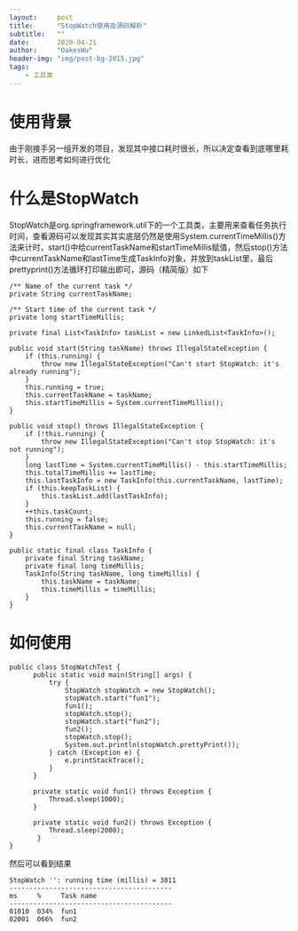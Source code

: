 ```yaml
---
layout:     post
title:      "StopWatch使用及源码解析"
subtitle:   ""
date:       2020-04-21
author:     "OakesWu"
header-img: "img/post-bg-2015.jpg"
tags:
    - 工具类
---
```


# 使用背景
由于刚接手另一组开发的项目，发现其中接口耗时很长，所以决定查看到底哪里耗时长，进而思考如何进行优化

# 什么是StopWatch
StopWatch是org.springframework.util下的一个工具类，主要用来查看任务执行时间，查看源码可以发现其实其实底层仍然是使用System.currentTimeMillis()方法来计时，start()中给currentTaskName和startTimeMillis赋值，然后stop()方法中currentTaskName和lastTime生成TaskInfo对象，并放到taskList里，最后prettyprint()方法循环打印输出即可，源码（精简版）如下

```
/** Name of the current task */
private String currentTaskName;

/** Start time of the current task */
private long startTimeMillis;

private final List<TaskInfo> taskList = new LinkedList<TaskInfo>();

public void start(String taskName) throws IllegalStateException {
	if (this.running) {
		throw new IllegalStateException("Can't start StopWatch: it's already running");
	}
	this.running = true;
	this.currentTaskName = taskName;
	this.startTimeMillis = System.currentTimeMillis();
}

public void stop() throws IllegalStateException {
	if (!this.running) {
		throw new IllegalStateException("Can't stop StopWatch: it's not running");
	}
	long lastTime = System.currentTimeMillis() - this.startTimeMillis;
	this.totalTimeMillis += lastTime;
	this.lastTaskInfo = new TaskInfo(this.currentTaskName, lastTime);
	if (this.keepTaskList) {
		this.taskList.add(lastTaskInfo);
	}
	++this.taskCount;
	this.running = false;
	this.currentTaskName = null;
}

public static final class TaskInfo {
	private final String taskName;
	private final long timeMillis;
	TaskInfo(String taskName, long timeMillis) {
		this.taskName = taskName;
		this.timeMillis = timeMillis;
	}
}
```
# 如何使用
```
public class StopWatchTest {
      public static void main(String[] args) {
          try {
              StopWatch stopWatch = new StopWatch();
              stopWatch.start("fun1");
              fun1();
              stopWatch.stop();
              stopWatch.start("fun2");
              fun2();
              stopWatch.stop();
              System.out.println(stopWatch.prettyPrint());
          } catch (Exception e) {
              e.printStackTrace();
          }
      }

      private static void fun1() throws Exception {
          Thread.sleep(1000);
      }
    
      private static void fun2() throws Exception {
          Thread.sleep(2000);
       }
}
```
然后可以看到结果
```
StopWatch '': running time (millis) = 3011
-----------------------------------------
ms     %     Task name
-----------------------------------------
01010  034%  fun1
02001  066%  fun2
```


